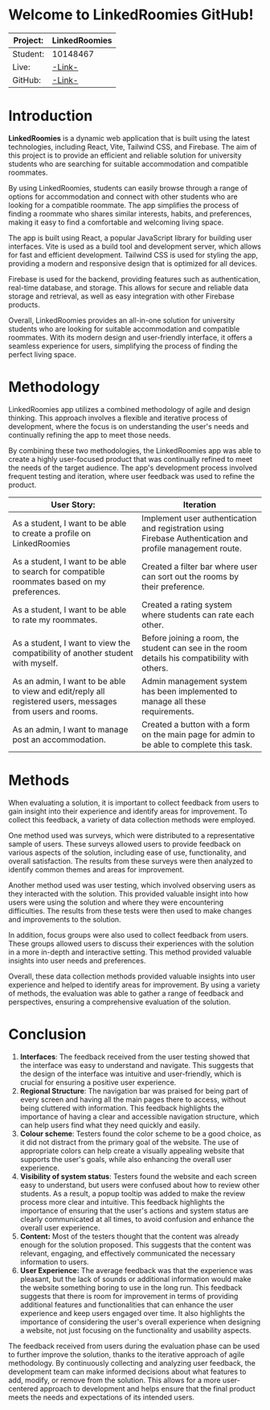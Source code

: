 
# Welcome to LinkedRoomies GitHub!

  

|Project:|LinkedRoomies |
|---------------------|-------------------------------|
|Student:|10148467 |
|Live:|[-Link-](https://linkroomie.web.app)| |
|GitHub:|[-Link-](https://github.com/mihaicc30/LinkedRoomies)| |

  

  # Introduction

**LinkedRoomies** is a dynamic web application that is built using the latest technologies, including React, Vite, Tailwind CSS, and Firebase. The aim of this project is to provide an efficient and reliable solution for university students who are searching for suitable accommodation and compatible roommates.

By using LinkedRoomies, students can easily browse through a range of options for accommodation and connect with other students who are looking for a compatible roommate. The app simplifies the process of finding a roommate who shares similar interests, habits, and preferences, making it easy to find a comfortable and welcoming living space.

The app is built using React, a popular JavaScript library for building user interfaces. Vite is used as a build tool and development server, which allows for fast and efficient development. Tailwind CSS is used for styling the app, providing a modern and responsive design that is optimized for all devices.

Firebase is used for the backend, providing features such as authentication, real-time database, and storage. This allows for secure and reliable data storage and retrieval, as well as easy integration with other Firebase products.

Overall, LinkedRoomies provides an all-in-one solution for university students who are looking for suitable accommodation and compatible roommates. With its modern design and user-friendly interface, it offers a seamless experience for users, simplifying the process of finding the perfect living space.

# Methodology

LinkedRoomies app utilizes a combined methodology of agile and design thinking. This approach involves a flexible and iterative process of development, where the focus is on understanding the user's needs and continually refining the app to meet those needs.

By combining these two methodologies, the LinkedRoomies app was able to create a highly user-focused product that was continually refined to meet the needs of the target audience. The app's development process involved frequent testing and iteration, where user feedback was used to refine the product.

|User Story:|Iteration|
|---------------------|-------------------------------|
|As a student, I want to be able to create a profile on LinkedRoomies |Implement user authentication and registration using Firebase Authentication and profile management route. |
|As a student, I want to be able to search for compatible roommates based on my preferences.| Created a filter bar where user can sort out the rooms by their preference.|
|As a student, I want to be able to rate my roommates.| Created a rating system where students can rate each other.  |
|As a student, I want to view the compatibility of another student with myself.| Before joining a room, the student can see in the room details his compatibility with others.|
|As an admin, I want to be able to view and edit/reply all registered users, messages from users and rooms.| Admin management system has been implemented to manage all these requirements.|
|As an admin, I want to manage post an accommodation.| Created a button with a form on the main page for admin to be able to complete this task.|

# Methods

When evaluating a solution, it is important to collect feedback from users to gain insight into their experience and identify areas for improvement. To collect this feedback, a variety of data collection methods were employed.

One method used was surveys, which were distributed to a representative sample of users. These surveys allowed users to provide feedback on various aspects of the solution, including ease of use, functionality, and overall satisfaction. The results from these surveys were then analyzed to identify common themes and areas for improvement.

Another method used was user testing, which involved observing users as they interacted with the solution. This provided valuable insight into how users were using the solution and where they were encountering difficulties. The results from these tests were then used to make changes and improvements to the solution.

In addition, focus groups were also used to collect feedback from users. These groups allowed users to discuss their experiences with the solution in a more in-depth and interactive setting. This method provided valuable insights into user needs and preferences.

Overall, these data collection methods provided valuable insights into user experience and helped to identify areas for improvement. By using a variety of methods, the evaluation was able to gather a range of feedback and perspectives, ensuring a comprehensive evaluation of the solution.

# Conclusion
  

1.  **Interfaces**: The feedback received from the user testing showed that the interface was easy to understand and navigate. This suggests that the design of the interface was intuitive and user-friendly, which is crucial for ensuring a positive user experience.
2.  **Regional Structure**: The navigation bar was praised for being part of every screen and having all the main pages there to access, without being cluttered with information. This feedback highlights the importance of having a clear and accessible navigation structure, which can help users find what they need quickly and easily.
3.  **Colour scheme**: Testers found the color scheme to be a good choice, as it did not distract from the primary goal of the website. The use of appropriate colors can help create a visually appealing website that supports the user's goals, while also enhancing the overall user experience.
4.  **Visibility of system status**: Testers found the website and each screen easy to understand, but users were confused about how to review other students. As a result, a popup tooltip was added to make the review process more clear and intuitive. This feedback highlights the importance of ensuring that the user's actions and system status are clearly communicated at all times, to avoid confusion and enhance the overall user experience.
5.  **Content:** Most of the testers thought that the content was already enough for the solution proposed. This suggests that the content was relevant, engaging, and effectively communicated the necessary information to users.
6.  **User Experience:** The average feedback was that the experience was pleasant, but the lack of sounds or additional information would make the website something boring to use in the long run. This feedback suggests that there is room for improvement in terms of providing additional features and functionalities that can enhance the user experience and keep users engaged over time. It also highlights the importance of considering the user's overall experience when designing a website, not just focusing on the functionality and usability aspects.

The feedback received from users during the evaluation phase can be used to further improve the solution, thanks to the iterative approach of agile methodology. By continuously collecting and analyzing user feedback, the development team can make informed decisions about what features to add, modify, or remove from the solution. This allows for a more user-centered approach to development and helps ensure that the final product meets the needs and expectations of its intended users. 



